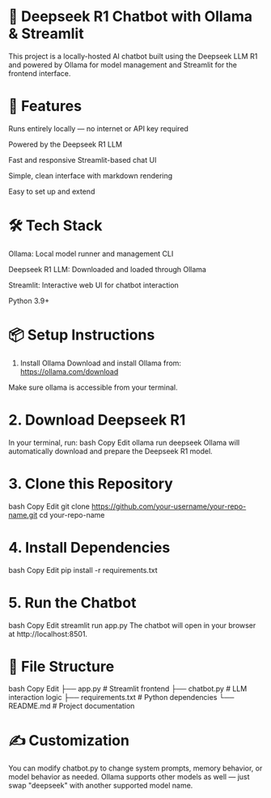 # 🧠 Deepseek R1 Chatbot with Ollama & Streamlit
This project is a locally-hosted AI chatbot built using the Deepseek LLM R1 and powered by Ollama for model management and Streamlit for the frontend interface.

# 🚀 Features
Runs entirely locally — no internet or API key required

Powered by the Deepseek R1 LLM

Fast and responsive Streamlit-based chat UI

Simple, clean interface with markdown rendering

Easy to set up and extend

# 🛠️ Tech Stack
Ollama: Local model runner and management CLI

Deepseek R1 LLM: Downloaded and loaded through Ollama

Streamlit: Interactive web UI for chatbot interaction

Python 3.9+

# 📦 Setup Instructions
1. Install Ollama
Download and install Ollama from: https://ollama.com/download

Make sure ollama is accessible from your terminal.

# 2. Download Deepseek R1
In your terminal, run:
bash
Copy
Edit
ollama run deepseek
Ollama will automatically download and prepare the Deepseek R1 model.

# 3. Clone this Repository
bash
Copy
Edit
git clone https://github.com/your-username/your-repo-name.git
cd your-repo-name

# 4. Install Dependencies
bash
Copy
Edit
pip install -r requirements.txt

# 5. Run the Chatbot
bash
Copy
Edit
streamlit run app.py
The chatbot will open in your browser at http://localhost:8501.

# 📁 File Structure
bash
Copy
Edit
├── app.py              # Streamlit frontend
├── chatbot.py          # LLM interaction logic
├── requirements.txt    # Python dependencies
└── README.md           # Project documentation

# ✍️ Customization
You can modify chatbot.py to change system prompts, memory behavior, or model behavior as needed. Ollama supports other models as well — just swap "deepseek" with another supported model name.
